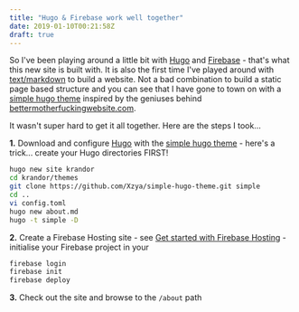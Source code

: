 ```yaml
---
title: "Hugo & Firebase work well together"
date: 2019-01-10T00:21:58Z
draft: true
---
```


So I've been playing around a little bit with [Hugo](https://gohugo.io) and [Firebase](https://firebase.google.com) - that's what this new site is built with. It is also the first time I've played around with [text/markdown](https://en.wikipedia.org/wiki/Markdown) to build a website.  Not a bad combination to build a static page based structure and you can see that I have gone to town on with a [simple hugo theme](https://github.com/Xzya/simple-hugo-theme) inspired by the geniuses behind [bettermotherfuckingwebsite.com](http://bettermotherfuckingwebsite.com).

It wasn't super hard to get it all together.  Here are the steps I took...

**1.** Download and configure [Hugo](https://gohugo.io) with the [simple hugo theme](https://github.com/Xzya/simple-hugo-theme) - here's a trick... create your Hugo directories FIRST!

```bash
hugo new site krandor
cd krandor/themes
git clone https://github.com/Xzya/simple-hugo-theme.git simple
cd ..
vi config.toml
hugo new about.md
hugo -t simple -D
```

**2.** Create a Firebase Hosting site - see [Get started with Firebase Hosting](https://firebase.google.com/docs/hosting/quickstart) - initialise your Firebase project in your 

```bash
firebase login
firebase init
firebase deploy
```

**3.** Check out the site and browse to the `/about` path
